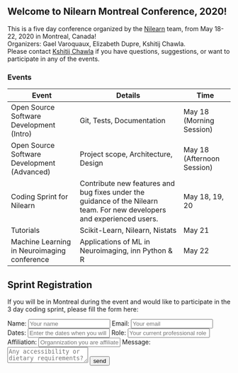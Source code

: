 ## Welcome to Nilearn Montreal Conference, 2020!

This is a five day conference organized by the [Nilearn](https:/nilearn.github.io) team, from May 18-22, 2020 in Montreal, Canada!  
Organizers: Gael Varoquaux, Elizabeth Dupre, Kshitij Chawla.  
Please contact [Kshitij Chawla](kshitij.chawla@inria.fr) if you have questions, suggestions, or want to participate in any of the events.

### Events

Event | Details | Time
----- | ------- | ----
Open Source Software Development (Intro) | Git, Tests, Documentation | May 18 (Morning Session)
Open Source Software Development (Advanced) | Project scope, Architecture, Design | May 18 (Afternoon Session)
Coding Sprint for Nilearn | Contribute new features and bug fixes under the guidance of the Nilearn team. For new developers and experienced users. | May 18, 19, 20
Tutorials | Scikit-Learn, Nilearn, Nistats | May 21
Machine Learning in Neuroimaging conference | Applications of ML in Neuroimaging, inn Python & R | May 22


Sprint Registration
-------------------

If you will be in Montreal during the event and would like to participate in the 3 day coding sprint, please fill the form here:

<form name="input" method="POST" action="https://formspree.io/nilearn.events@gmail.com">
  Name: <input type="text" name="Name" placeholder="Your name">
  Email: <input type="email" name="_replyto" placeholder="Your email">
  Dates: <input type="text" name="participation_dates" placeholder="Enter the dates when you will be participating">
  Role: <input type="text" name="Role" placeholder="Your current professional role">
  Affiliation: <input type="text" name="Affiliation" placeholder="Organnization you are affiliated with">
  Message: <textarea name="message" placeholder="Any accessibility or dietary requirements? Any other message?"></textarea>
  <input type="submit" value="send">
</form>
